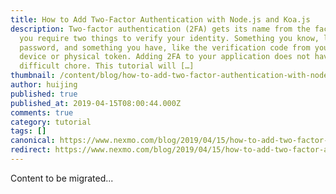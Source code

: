 ```yaml
---
title: How to Add Two-Factor Authentication with Node.js and Koa.js
description: Two-factor authentication (2FA) gets its name from the fact that
  you require two things to verify your identity. Something you know, like a
  password, and something you have, like the verification code from your mobile
  device or physical token. Adding 2FA to your application does not have to be a
  difficult chore. This tutorial will […]
thumbnail: /content/blog/how-to-add-two-factor-authentication-with-node-js-dr/Blog_Node-js_Verify_1200x600.png
author: huijing
published: true
published_at: 2019-04-15T08:00:44.000Z
comments: true
category: tutorial
tags: []
canonical: https://www.nexmo.com/blog/2019/04/15/how-to-add-two-factor-authentication-with-node-js-dr
redirect: https://www.nexmo.com/blog/2019/04/15/how-to-add-two-factor-authentication-with-node-js-dr
---
```


Content to be migrated...
